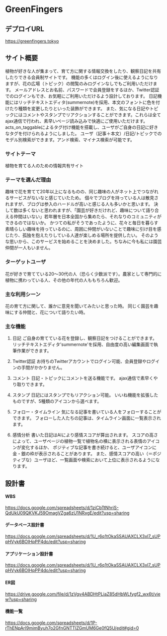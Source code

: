 # GreenFingers

## デプロイURL
https://greenfingers.tokyo

## サイト概要
植物が好きな人が集まって、育て方に関する情報交換をしたり、観察日記を共有したりできる会員制サイトです。
機能の多くはログイン後に使えるようになりますが、花の広場（トピック）の閲覧のみログインなしでもご利用いただけます。
メールアドレスとお名前、パスワードで会員登録をするほか、Twitter認証でのログインもでき、お気軽にご利用いただけるよう設計しております。
日記機能にはリッチテキストエディタ(summernote)を採用、本文のフォントに色を付けたり種類を変更したりといった装飾ができます。
また、気になる日記やトピックにはコメントやスタンプでリアクションすることができます。これらは全てajax通信で行われ、素早いページ読み込みで快適にご使用いただけます。
acts_on_taggableによるタグ付け機能を搭載し、ユーザがご自身の日記に好きなタグを付けられるようにしました。
ユーザ（記事＋本文）/日記/トピックでのモデル別検索ができます。アンド検索、マイナス検索が可能です。


### サイトテーマ
植物を育てる人のための情報共有サイト


### テーマを選んだ理由
趣味で花を育てて20年以上になるものの、同じ趣味の人がネット上でつながれるサービスがないなと感じていたため。
個々でブログを持っている人は散見されますが、ブログは参入のハードルが高いと感じる人も多いかと思います。
決して数は多くないと思われますが、「園芸が好きだけれど、趣味について語り合える仲間はいない」若年層を日本全国から集めたら、それなりのコミュニティができるのではないか。
かつての私がそうであったように、花々と毎日を暮らす素晴らしい趣味を持っているのに、周囲に仲間がいないことで趣味に引け目を感じたり、孤独を抱えたりしている人達が楽しめる場所を提供したい。
そのような思いから、このサービスを始めることを決めました。ちなみに今も私には園芸仲間が一人もいません。


### ターゲットユーザ
花が好きで育てている20～30代の人（恐らく少数派です）。農家として専門的に植物に携わっている人、その他の年代の人ももちろん歓迎。


### 主な利用シーン
花の育て方に関して、誰かに意見を聞いてみたいと思った時。
同じく園芸を趣味にする仲間と、花について語りたい時。


### 主な機能
1. 日記
ご自身の育てている花を登録し、観察日記をつけることができます。
リッチテキストエディタ'summernote'を採用、自由度の高い編集画面で執筆作業ができます。

2. Twitter認証
お持ちのTwitterアカウントでログイン可能、会員登録やログインの手間がかかりません。

3. コメント
日記・トピックにコメントを送る機能です。
ajax通信で素早くやり取りできます。

4. スタンプ
日記にはスタンプでもリアクション可能。
いいね機能を拡張したものですが、5種類のアイコンから選べます。

5. フォロー・タイムライン
気になる記事を書いている人をフォローすることができます。
フォローした人たちの記事は、タイムライン画面に一覧表示されます。

6. 感情分析
書いた日記はAIにより感情スコアが算出されます。
スコアの高さによって、ユーザページの植物一覧で植物名の横に表示される表情のアイコンが変化するほか、
ポジティブな記事を書き続けると、ユーザアイコンに金・銀の枠が表示されることがあります。
また、感情スコアの高い（＝ポジティブな）ユーザほど、一覧画面や検索において上位に表示されるようになります。


## 設計書
#### WBS

https://docs.google.com/spreadsheets/d/1ziCbTtNhriS-QdUkU09QKVKJ59OmagVZga6zU1NRxgE/edit?usp=sharing

#### データベース設計書

https://docs.google.com/spreadsheets/d/1U_r6q1tOkaSSAUAXCLX3xI7_sUPpHVyk6BOIHpPP4do/edit?usp=sharing

#### アプリケーション設計書

https://docs.google.com/spreadsheets/d/1U_r6q1tOkaSSAUAXCLX3xI7_sUPpHVyk6BOIHpPP4do/edit?usp=sharing

#### ER図

https://drive.google.com/file/d/1zVgv4ABDHtPLiaZ85dHbWLfygf2_wx6t/view?usp=sharing


#### 機能一覧
https://docs.google.com/spreadsheets/d/1P-rThENpArI9mimByuh7o2GfnGNTTIZGmUM6Ge0fQ5U/edit#gid=0

